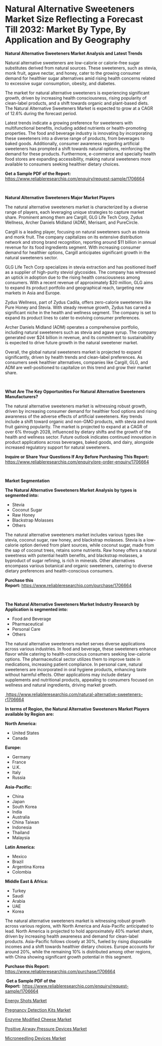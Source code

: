 <p><h1>Natural Alternative Sweeteners Market Size Reflecting a Forecast Till 2032: Market By Type, By Application and By Geography</h1></p><p><strong>Natural Alternative Sweeteners Market Analysis and Latest Trends</strong></p>
<p><p>Natural alternative sweeteners are low-calorie or calorie-free sugar substitutes derived from natural sources. These sweeteners, such as stevia, monk fruit, agave nectar, and honey, cater to the growing consumer demand for healthier sugar alternatives amid rising health concerns related to excessive sugar consumption, obesity, and diabetes. </p><p>The market for natural alternative sweeteners is experiencing significant growth, driven by increasing health consciousness, rising popularity of clean-label products, and a shift towards organic and plant-based diets. The Natural Alternative Sweeteners Market is expected to grow at a CAGR of 12.6% during the forecast period. </p><p>Latest trends indicate a growing preference for sweeteners with multifunctional benefits, including added nutrients or health-promoting properties. The food and beverage industry is innovating by incorporating these sweeteners into a diverse range of products, from beverages to baked goods. Additionally, consumer awareness regarding artificial sweeteners has prompted a shift towards natural options, reinforcing the demand for these products. Furthermore, e-commerce and specialty health food stores are expanding accessibility, making natural sweeteners more available to consumers seeking healthier dietary choices.</p></p>
<p><strong>Get a Sample PDF of the Report:&nbsp;</strong> <a href="https://www.reliableresearchiq.com/enquiry/request-sample/1706664?utm_campaign=1159&utm_medium=2&utm_source=Github&utm_content=ia&utm_term=07042025&utm_id=natural-alternative-sweeteners">https://www.reliableresearchiq.com/enquiry/request-sample/1706664</a></p>
<p>&nbsp;</p>
<p><strong>Natural Alternative Sweeteners Major Market Players</strong></p>
<p><p>The natural alternative sweeteners market is characterized by a diverse range of players, each leveraging unique strategies to capture market share. Prominent among them are Cargill, GLG Life Tech Corp, Zydus Wellness, Archer Daniels Midland (ADM), Merisant, and PureCircle.</p><p>Cargill is a leading player, focusing on natural sweeteners such as stevia and monk fruit. The company capitalizes on its extensive distribution network and strong brand recognition, reporting around $11 billion in annual revenue for its food ingredients segment. With increasing consumer demand for healthier options, Cargill anticipates significant growth in the natural sweeteners sector.</p><p>GLG Life Tech Corp specializes in stevia extraction and has positioned itself as a supplier of high-purity steviol glycosides. The company has witnessed an uptick in adoption due to the rising health consciousness among consumers. With a recent revenue of approximately $20 million, GLG aims to expand its product portfolio and geographical reach, targeting new markets in Asia and Europe.</p><p>Zydus Wellness, part of Zydus Cadila, offers zero-calorie sweeteners like Pure Honey and Stevia. With steady revenue growth, Zydus has carved a significant niche in the health and wellness segment. The company is set to expand its product lines to cater to evolving consumer preferences.</p><p>Archer Daniels Midland (ADM) operates a comprehensive portfolio, including natural sweeteners such as stevia and agave syrup. The company generated over $24 billion in revenue, and its commitment to sustainability is expected to drive future growth in the natural sweetener market.</p><p>Overall, the global natural sweeteners market is projected to expand significantly, driven by health trends and clean-label preferences. As consumers seek healthier alternatives, companies like Cargill, GLG, and ADM are well-positioned to capitalize on this trend and grow their market share.</p></p>
<p>&nbsp;</p>
<p><strong>What Are The Key Opportunities For Natural Alternative Sweeteners Manufacturers?</strong></p>
<p><p>The natural alternative sweeteners market is witnessing robust growth, driven by increasing consumer demand for healthier food options and rising awareness of the adverse effects of artificial sweeteners. Key trends include a shift toward organic and non-GMO products, with stevia and monk fruit gaining popularity. The market is projected to expand at a CAGR of over 6% through 2028, influenced by dietary shifts and the growth of the health and wellness sector. Future outlook indicates continued innovation in product applications across beverages, baked goods, and dairy, alongside increased regulatory support for natural sweeteners.</p></p>
<p><strong>Inquire or Share Your Questions If Any Before Purchasing This Report:</strong> <a href="https://www.reliableresearchiq.com/enquiry/pre-order-enquiry/1706664?utm_campaign=1159&utm_medium=2&utm_source=Github&utm_content=ia&utm_term=07042025&utm_id=natural-alternative-sweeteners">https://www.reliableresearchiq.com/enquiry/pre-order-enquiry/1706664</a></p>
<p>&nbsp;</p>
<p><strong>Market Segmentation</strong></p>
<p><strong>The Natural Alternative Sweeteners Market Analysis by types is segmented into:</strong></p>
<p><ul><li>Stevia</li><li>Coconut Sugar</li><li>Raw Honey</li><li>Blackstrap Molasses</li><li>Others</li></ul></p>
<p><p>The natural alternative sweeteners market includes various types like stevia, coconut sugar, raw honey, and blackstrap molasses. Stevia is a low-calorie option derived from plant sources, while coconut sugar, made from the sap of coconut trees, retains some nutrients. Raw honey offers a natural sweetness with potential health benefits, and blackstrap molasses, a byproduct of sugar refining, is rich in minerals. Other alternatives encompass various botanical and organic sweeteners, catering to diverse dietary preferences and health-conscious consumers.</p></p>
<p><strong>Purchase this Report:&nbsp;</strong><a href="https://www.reliableresearchiq.com/purchase/1706664?utm_campaign=1159&utm_medium=2&utm_source=Github&utm_content=ia&utm_term=07042025&utm_id=natural-alternative-sweeteners">https://www.reliableresearchiq.com/purchase/1706664</a></p>
<p>&nbsp;</p>
<p><strong>The Natural Alternative Sweeteners Market Industry Research by Application is segmented into:</strong></p>
<p><ul><li>Food and Beverage</li><li>Pharmaceutical</li><li>Personal Care</li><li>Others</li></ul></p>
<p><p>The natural alternative sweeteners market serves diverse applications across various industries. In food and beverage, these sweeteners enhance flavor while catering to health-conscious consumers seeking low-calorie options. The pharmaceutical sector utilizes them to improve taste in medications, increasing patient compliance. In personal care, natural sweeteners are incorporated in oral hygiene products, enhancing taste without harmful effects. Other applications may include dietary supplements and nutritional products, appealing to consumers focused on wellness and natural ingredients, driving market growth.</p></p>
<p><a href="https://www.reliableresearchiq.com/natural-alternative-sweeteners-r1706664?utm_campaign=1159&utm_medium=2&utm_source=Github&utm_content=ia&utm_term=07042025&utm_id=natural-alternative-sweeteners">&nbsp;https://www.reliableresearchiq.com/natural-alternative-sweeteners-r1706664</a></p>
<p><strong>In terms of Region, the Natural Alternative Sweeteners Market Players available by Region are:</strong></p>
<p>
    <p> <strong> North America: </strong>
        <ul>
            <li>United States</li>
            <li>Canada</li>
        </ul>
        </p> 
    <p> <strong> Europe: </strong>
        <ul>
            <li>Germany</li>
            <li>France</li>
            <li>U.K.</li>
            <li>Italy</li>
            <li>Russia</li>
        </ul>
        </p> 
    <p> <strong> Asia-Pacific: </strong>
        <ul>
            <li>China</li>
            <li>Japan</li>
            <li>South Korea</li>
            <li>India</li>
            <li>Australia</li>
            <li>China Taiwan</li>
            <li>Indonesia</li>
            <li>Thailand</li>
            <li>Malaysia</li>
        </ul>
        </p> 
    <p> <strong> Latin America: </strong>
        <ul>
            <li>Mexico</li>
            <li>Brazil</li>
            <li>Argentina Korea</li>
            <li>Colombia</li>
        </ul>
        </p> 
    <p> <strong> Middle East & Africa: </strong>
        <ul>
            <li>Turkey</li>
            <li>Saudi</li>
            <li>Arabia</li>
            <li>UAE</li>
            <li>Korea</li>
        </ul>
    </p>
    </p>
<p><p>The natural alternative sweeteners market is witnessing robust growth across various regions, with North America and Asia-Pacific anticipated to lead. North America is projected to hold approximately 40% market share, driven by increasing health awareness and demand for clean-label products. Asia-Pacific follows closely at 30%, fueled by rising disposable incomes and a shift towards healthier dietary choices. Europe accounts for around 20%, while the remaining 10% is distributed among other regions, with China showing significant growth potential in this segment.</p></p>
<p><strong>Purchase this Report: </strong><a href="https://www.reliableresearchiq.com/purchase/1706664?utm_campaign=1159&utm_medium=2&utm_source=Github&utm_content=ia&utm_term=07042025&utm_id=natural-alternative-sweeteners">https://www.reliableresearchiq.com/purchase/1706664</a></p>
<p>&nbsp;<strong>Get a Sample PDF of the Report:&nbsp;&nbsp;</strong><a href="https://www.reliableresearchiq.com/enquiry/request-sample/1706664?utm_campaign=1159&utm_medium=2&utm_source=Github&utm_content=ia&utm_term=07042025&utm_id=natural-alternative-sweeteners">https://www.reliableresearchiq.com/enquiry/request-sample/1706664</a></p>
<p><strong></strong></p>
<p><p><a href="https://github.com/edderkoliso1/Market-Research-Report-List-1/blob/main/energy-shots-market.md?utm_campaign=1159&utm_medium=2&utm_source=Github&utm_content=ia&utm_term=07042025&utm_id=natural-alternative-sweeteners">Energy Shots Market</a></p><p><a href="https://www.linkedin.com/pulse/value-segmentation-share-andanalysis-pregnancy-detection-pmhnc?utm_campaign=1159&utm_medium=2&utm_source=Github&utm_content=ia&utm_term=07042025&utm_id=natural-alternative-sweeteners">Pregnancy Detection Kits Market</a></p><p><a href="https://github.com/gorbaicodaro/Market-Research-Report-List-1/blob/main/enzyme-modified-cheese-market.md?utm_campaign=1159&utm_medium=2&utm_source=Github&utm_content=ia&utm_term=07042025&utm_id=natural-alternative-sweeteners">Enzyme Modified Cheese Market</a></p><p><a href="https://www.linkedin.com/pulse/strategic-insights-global-positive-airway-pressure-devices-yl3mc?utm_campaign=1159&utm_medium=2&utm_source=Github&utm_content=ia&utm_term=07042025&utm_id=natural-alternative-sweeteners">Positive Airway Pressure Devices Market</a></p><p><a href="https://www.linkedin.com/pulse/77-cagr-forecast-forthe-microneedling-devices-marketfrom-2025-74fhc?utm_campaign=1159&utm_medium=2&utm_source=Github&utm_content=ia&utm_term=07042025&utm_id=natural-alternative-sweeteners">Microneedling Devices Market</a></p></p>
